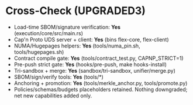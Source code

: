 # Cross-Check (UPGRADED3)
- Load-time SBOM/signature verification: **Yes** (execution/core/src/main.rs)
- Cap'n Proto UDS server + client: **Yes** (bins flex-core, flex-client)
- NUMA/Hugepages helpers: **Yes** (tools/numa_pin.sh, tools/hugepages.sh)
- Contract compile gate: **Yes** (tools/contract_test.py, CAPNP_STRICT=1)
- Pre-push strict gate: **Yes** (hooks/pre-push, make hooks-install)
- Tri-sandbox + merge: **Yes** (sandbox/tri-sandbox, unifier/merge.py)
- SBOM/sign/verify tools: **Yes** (tools/*)
- Anchoring + promotion: **Yes** (tools/merkle_anchor.py, tools/promote.py)
- Policies/schemas/budgets placeholders retained.
Nothing downgraded; net new capabilities added only.
